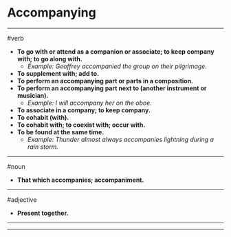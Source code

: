 # Accompanying
---
#verb
- **To go with or attend as a companion or associate; to keep company with; to go along with.**
	- _Example: Geoffrey accompanied the group on their pilgrimage._
- **To supplement with; add to.**
- **To perform an accompanying part or parts in a composition.**
- **To perform an accompanying part next to (another instrument or musician).**
	- _Example: I will accompany her on the oboe._
- **To associate in a company; to keep company.**
- **To cohabit (with).**
- **To cohabit with; to coexist with; occur with.**
- **To be found at the same time.**
	- _Example: Thunder almost always accompanies lightning during a rain storm._
---
#noun
- **That which accompanies; accompaniment.**
---
#adjective
- **Present together.**
---
---
